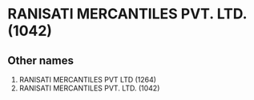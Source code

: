# RANISATI MERCANTILES PVT. LTD. (1042)

## Other names
1. RANISATI MERCANTILES PVT LTD (1264)
1. RANISATI MERCANTILES PVT. LTD. (1042)


